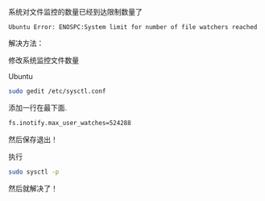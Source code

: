 系统对文件监控的数量已经到达限制数量了

```
Ubuntu Error: ENOSPC:System limit for number of file watchers reached
```

解决方法：

修改系统监控文件数量

Ubuntu

```bash
sudo gedit /etc/sysctl.conf
```

添加一行在最下面.

```bash
fs.inotify.max_user_watches=524288
```

然后保存退出！

执行

```bash
sudo sysctl -p
```

然后就解决了！